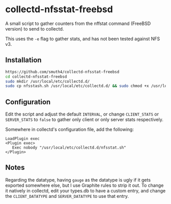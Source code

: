 # collectd-nfsstat-freebsd
A small script to gather counters from the nffstat command (FreeBSD version) to send to collectd.

This uses the `-e` flag to gather stats, and has not been tested against NFS v3.

## Installation

```bash
https://github.com/smuth4/collectd-nfsstat-freebsd
cd collectd-nfsstat-freebsd
sudo mkdir /usr/local/etc/collectd.d/
sudo cp nfsstash.sh /usr/local/etc/collectd.d/ && sudo chmod +x /usr/local/etc/collectd.d/nfsstash.sh
```

## Configuration
Edit the script and adjust the default `INTERVAL`, or change `CLIENT_STATS` or `SERVER_STATS` to `false` to gather only client or only server stats respectively.

Somewhere in collectd's configuration file, add the following:
```
LoadPlugin exec
<Plugin exec>
   Exec nobody "/usr/local/etc/collectd.d/nfsstat.sh"
</Plugin>
```

## Notes

Regarding the datatype, having `gauge` as the datatype is ugly if it gets exported somewhere else, but I use Graphite rules to strip it out. To change it natively in collectd, edit your types.db to have a custom entry, and change the `CLIENT_DATATYPE` and `SERVER_DATATYPE` to use that entry.
